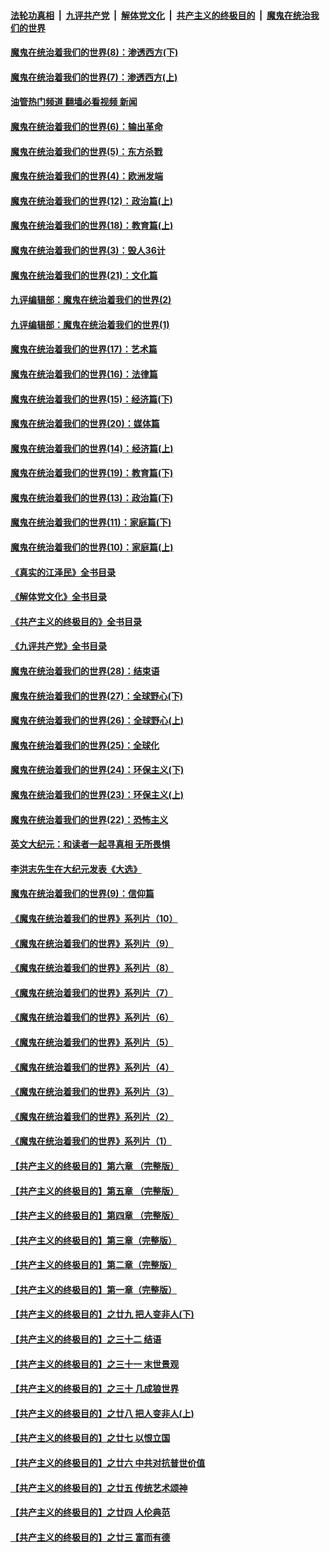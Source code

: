 ####  [法轮功真相](../../../../basic/blob/master/README.md?t=10280031) &nbsp;|&nbsp; [九评共产党](../../../../9ping.md/blob/master/README.md?t=10280031) &nbsp;|&nbsp; [解体党文化](../../../../jtdwh.md/blob/master/README.md?t=10280031)  &nbsp;|&nbsp; [共产主义的终极目的](../../../../gczydzjmd.md/blob/master/README.md?t=10280031) &nbsp;|&nbsp; [魔鬼在统治我们的世界](../../../../mgztzwmdsj.md/blob/master/README.md?t=10280031) 

#### [魔鬼在统治着我们的世界(8)：渗透西方(下)](../pages/nsc422/n10429603.md?t=10280031) 

#### [魔鬼在统治着我们的世界(7)：渗透西方(上)](../pages/nsc422/n10426013.md?t=10280031) 

#### [油管热门频道 翻墙必看视频 新闻](http://209.250.226.216:81/youtube.html?10280031)

#### [魔鬼在统治着我们的世界(6)：输出革命](../pages/nsc422/n10421536.md?t=10280031) 

#### [魔鬼在统治着我们的世界(5)：东方杀戮](../pages/nsc422/n10417707.md?t=10280031) 

#### [魔鬼在统治着我们的世界(4)：欧洲发端](../pages/nsc422/n10414890.md?t=10280031) 

#### [魔鬼在统治着我们的世界(12)：政治篇(上)](../pages/nsc422/n10444576.md?t=10280031) 

#### [魔鬼在统治着我们的世界(18)：教育篇(上)](../pages/nsc422/n10526970.md?t=10280031) 

#### [魔鬼在统治着我们的世界(3)：毁人36计](../pages/nsc422/n10411583.md?t=10280031) 

#### [魔鬼在统治着我们的世界(21)：文化篇](../pages/nsc422/n10597706.md?t=10280031) 

#### [九评编辑部：魔鬼在统治着我们的世界(2)](../pages/nsc422/n10410036.md?t=10280031) 

#### [九评编辑部：魔鬼在统治着我们的世界(1)](../pages/nsc422/n10406825.md?t=10280031) 

#### [魔鬼在统治着我们的世界(17)：艺术篇](../pages/nsc422/n10499093.md?t=10280031) 

#### [魔鬼在统治着我们的世界(16)：法律篇](../pages/nsc422/n10485969.md?t=10280031) 

#### [魔鬼在统治着我们的世界(15)：经济篇(下)](../pages/nsc422/n10469975.md?t=10280031) 

#### [魔鬼在统治着我们的世界(20)：媒体篇](../pages/nsc422/n10586579.md?t=10280031) 

#### [魔鬼在统治着我们的世界(14)：经济篇(上)](../pages/nsc422/n10457370.md?t=10280031) 

#### [魔鬼在统治着我们的世界(19)：教育篇(下)](../pages/nsc422/n10564808.md?t=10280031) 

#### [魔鬼在统治着我们的世界(13)：政治篇(下)](../pages/nsc422/n10448270.md?t=10280031) 

#### [魔鬼在统治着我们的世界(11)：家庭篇(下)](../pages/nsc422/n10440961.md?t=10280031) 

#### [魔鬼在统治着我们的世界(10)：家庭篇(上)](../pages/nsc422/n10435448.md?t=10280031) 

#### [《真实的江泽民》全书目录](../pages/nsc422/n13721399.md?t=10280031) 

#### [《解体党文化》全书目录](../pages/nsc422/n13721157.md?t=10280031) 

#### [《共产主义的终极目的》全书目录](../pages/nsc422/n13721048.md?t=10280031) 

#### [《九评共产党》全书目录](../pages/nsc422/n13708085.md?t=10280031) 

#### [魔鬼在统治着我们的世界(28)：结束语](../pages/nsc422/n10936246.md?t=10280031) 

#### [魔鬼在统治着我们的世界(27)：全球野心(下)](../pages/nsc422/n10928319.md?t=10280031) 

#### [魔鬼在统治着我们的世界(26)：全球野心(上)](../pages/nsc422/n10900318.md?t=10280031) 

#### [魔鬼在统治着我们的世界(25)：全球化](../pages/nsc422/n10788205.md?t=10280031) 

#### [魔鬼在统治着我们的世界(24)：环保主义(下)](../pages/nsc422/n10695307.md?t=10280031) 

#### [魔鬼在统治着我们的世界(23)：环保主义(上)](../pages/nsc422/n10688613.md?t=10280031) 

#### [魔鬼在统治着我们的世界(22)：恐怖主义](../pages/nsc422/n10614727.md?t=10280031) 

#### [英文大纪元：和读者一起寻真相 无所畏惧](../pages/nsc422/n12542027.md?t=10280031) 

#### [李洪志先生在大纪元发表《大选》](../pages/nsc422/n12534746.md?t=10280031) 

#### [魔鬼在统治着我们的世界(9)：信仰篇](../pages/nsc422/n10432159.md?t=10280031) 

#### [《魔鬼在统治着我们的世界》系列片（10）](../pages/nsc422/n12292670.md?t=10280031) 

#### [《魔鬼在统治着我们的世界》系列片（9）](../pages/nsc422/n12290859.md?t=10280031) 

#### [《魔鬼在统治着我们的世界》系列片（8）](../pages/nsc422/n12287445.md?t=10280031) 

#### [《魔鬼在统治着我们的世界》系列片（7）](../pages/nsc422/n12283425.md?t=10280031) 

#### [《魔鬼在统治着我们的世界》系列片（6）](../pages/nsc422/n12282314.md?t=10280031) 

#### [《魔鬼在统治着我们的世界》系列片（5）](../pages/nsc422/n12281419.md?t=10280031) 

#### [《魔鬼在统治着我们的世界》系列片（4）](../pages/nsc422/n12274024.md?t=10280031) 

#### [《魔鬼在统治着我们的世界》系列片（3）](../pages/nsc422/n12271322.md?t=10280031) 

#### [《魔鬼在统治着我们的世界》系列片（2）](../pages/nsc422/n12269049.md?t=10280031) 

#### [《魔鬼在统治着我们的世界》系列片（1）](../pages/nsc422/n12267575.md?t=10280031) 

#### [【共产主义的终极目的】第六章 （完整版）](../pages/nsc422/n11428913.md?t=10280031) 

#### [【共产主义的终极目的】第五章 （完整版）](../pages/nsc422/n11428912.md?t=10280031) 

#### [【共产主义的终极目的】第四章 （完整版）](../pages/nsc422/n11428907.md?t=10280031) 

#### [【共产主义的终极目的】第三章（完整版）](../pages/nsc422/n11428848.md?t=10280031) 

#### [【共产主义的终极目的】第二章（完整版）](../pages/nsc422/n11428831.md?t=10280031) 

#### [【共产主义的终极目的】第一章（完整版）](../pages/nsc422/n11417651.md?t=10280031) 

#### [【共产主义的终极目的】之廿九 把人变非人(下)](../pages/nsc422/n11344140.md?t=10280031) 

#### [【共产主义的终极目的】之三十二 结语](../pages/nsc422/n11360535.md?t=10280031) 

#### [【共产主义的终极目的】之三十一 末世景观](../pages/nsc422/n11351129.md?t=10280031) 

#### [【共产主义的终极目的】之三十 几成狼世界](../pages/nsc422/n11348280.md?t=10280031) 

#### [【共产主义的终极目的】之廿八 把人变非人(上)](../pages/nsc422/n11340492.md?t=10280031) 

#### [【共产主义的终极目的】之廿七 以恨立国](../pages/nsc422/n11336944.md?t=10280031) 

#### [【共产主义的终极目的】之廿六 中共对抗普世价值](../pages/nsc422/n11324785.md?t=10280031) 

#### [【共产主义的终极目的】之廿五 传统艺术颂神](../pages/nsc422/n11296396.md?t=10280031) 

#### [【共产主义的终极目的】之廿四 人伦典范](../pages/nsc422/n11296397.md?t=10280031) 

#### [【共产主义的终极目的】之廿三 富而有德](../pages/nsc422/n11283598.md?t=10280031) 

<img src='http://gfw-breaker.win/goodnews/indexes/nsc422.md' width='0px' height='0px'/>
